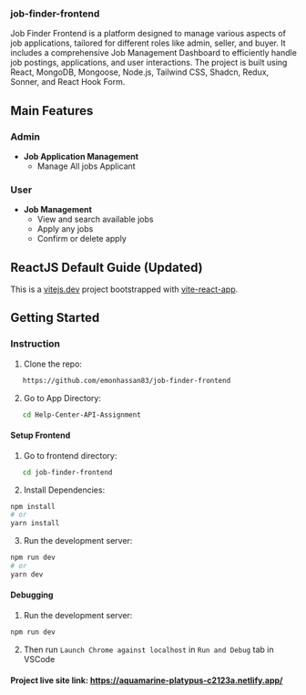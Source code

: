 ### job-finder-frontend

Job Finder Frontend is a platform designed to manage various aspects of job applications, tailored for different roles like admin, seller, and buyer. It includes a comprehensive Job Management Dashboard to efficiently handle job postings, applications, and user interactions. The project is built using React, MongoDB, Mongoose, Node.js, Tailwind CSS, Shadcn, Redux, Sonner, and React Hook Form.

## Main Features

### Admin

- **Job Application Management**
  - Manage All jobs Applicant

### User

- **Job Management**
  - View and search available jobs
  - Apply any jobs
  - Confirm or delete apply

## ReactJS Default Guide (Updated)

This is a [vitejs.dev](https://vitejs.dev/) project bootstrapped with [vite-react-app](https://github.com/vitejs/vite).

## Getting Started

### Instruction

1. Clone the repo:

```bash
   https://github.com/emonhassan83/job-finder-frontend
```

2. Go to App Directory:

```bash
   cd Help-Center-API-Assignment
```

#### Setup Frontend

1. Go to frontend directory:

```bash
   cd job-finder-frontend
```

2. Install Dependencies:

```bash
npm install
# or
yarn install
```

3. Run the development server:

```bash
npm run dev
# or
yarn dev
```

#### Debugging

1. Run the development server:

```bash
npm run dev
```

2. Then run `Launch Chrome against localhost` in `Run and Debug` tab in VSCode

#### Project live site link: https://aquamarine-platypus-c2123a.netlify.app/
